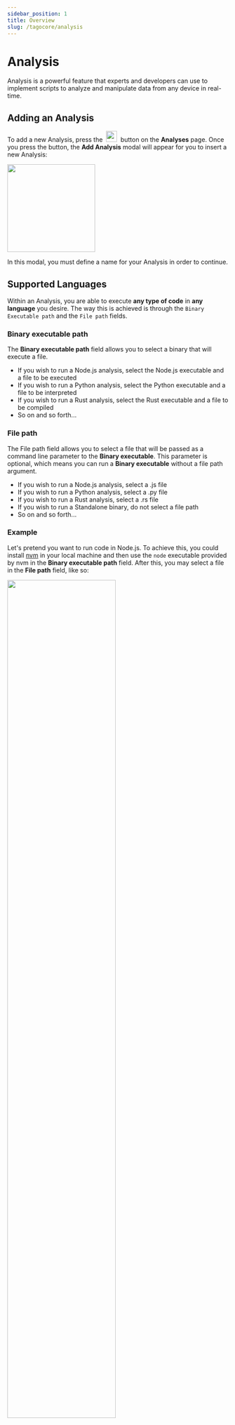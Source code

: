 ```yaml
---
sidebar_position: 1
title: Overview
slug: /tagocore/analysis
---
```


# Analysis

Analysis is a powerful feature that experts and developers can use to implement scripts to analyze and manipulate data from any device in real-time.


## Adding an Analysis

To add a new Analysis, press the&nbsp; <img className="inline-image" src="/docs_imagem/tagocore/analysis/add-analysis-button.png" height="25px" /> &nbsp;button on the **Analyses** page. Once you press the button, the **Add Analysis** modal will appear for you to insert a new Analysis:

<img className="big-image" src="/docs_imagem/tagocore/analysis/add-analysis-modal.png" height="200px" />

In this modal, you must define a name for your Analysis in order to continue.

## Supported Languages

Within an Analysis, you are able to execute **any type of code** in **any language** you desire. The way this is achieved is through the `Binary Executable path` and the `File path` fields.

### Binary executable path

The **Binary executable path** field allows you to select a binary that will execute a file.

- If you wish to run a Node.js analysis, select the Node.js executable and a file to be executed
- If you wish to run a Python analysis, select the Python executable and a file to be interpreted
- If you wish to run a Rust analysis, select the Rust executable and a file to be compiled
- So on and so forth...

### File path

The File path field allows you to select a file that will be passed as a command line parameter to the **Binary executable**. This parameter is optional, which means you can run a **Binary executable** without a file path argument.

- If you wish to run a Node.js analysis, select a .js file
- If you wish to run a Python analysis, select a .py file
- If you wish to run a Rust analysis, select a .rs file
- If you wish to run a Standalone binary, do not select a file path
- So on and so forth...

### Example

Let's pretend you want to run code in Node.js. To achieve this, you could install [nvm](https://github.com/nvm-sh/nvm) in your local machine and then use the `node` executable provided by nvm in the **Binary executable path** field. After this, you may select a file in the **File path** field, like so:

<img className="big-image" src="/docs_imagem/tagocore/analysis/code-section.png" width="70%" />

Under the hood, TagoCore would use the following terminal command to run your analysis:

```shell
/Users/tagocore/.nvm/versions/node/v14.17.3/bin/node /Users/tagocore/project-code/.js
```

## Executing your Analysis

There are 3 ways to execute your Analysis:

1. You can set up an [Action](/docs/tagocore/action) that triggers your Analysis when certain events happen;
2. You can manually execute your Analysis by clicking the **Run** button at the bottom of the page;
3. You can manually execute your Analysis by making a POST request to `/analysis/:id/run`.

## Writing code

You may write your Analysis's code in whatever way you prefer. However, we do have some coding guidelines and best practices
that may help you in your quest to create powerful Analyses.

To learn more about best practices, coding guidelines, and how to retrieve [Device](/docs/tagocore/device/data) data inside of your Analysis, check out the [Analysis Code](/docs/tagocore/analysis/code) article.
